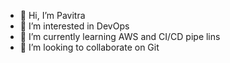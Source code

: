 - 👋 Hi, I’m Pavitra
- 👀 I’m interested in DevOps
- 🌱 I’m currently learning AWS and CI/CD pipe lins
- 💞️ I’m looking to collaborate on Git

<!---
PavitraGN/PavitraGN is a ✨ special ✨ repository because its `README.md` (this file) appears on your GitHub profile.
You can click the Preview link to take a look at your changes.
--->
